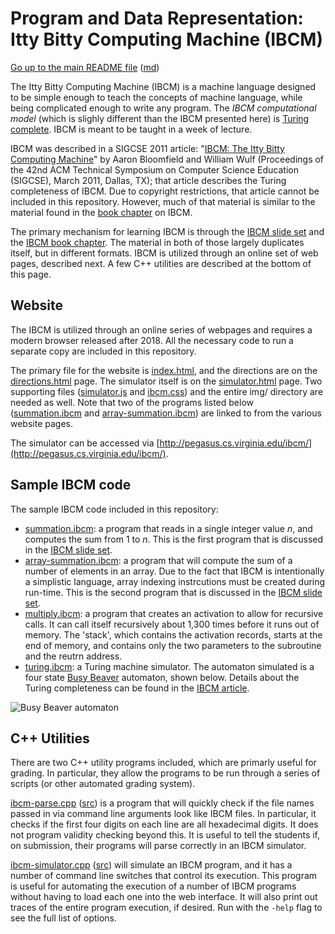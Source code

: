 Program and Data Representation: Itty Bitty Computing Machine (IBCM)
====================================================================

[Go up to the main README file](../readme.html) ([md](../readme.md))

The Itty Bitty Computing Machine (IBCM) is a machine language designed to be simple enough to teach the concepts of machine language, while being complicated enough to write any program.  The *IBCM computational model* (which is slighly different than the IBCM presented here) is [Turing complete](http://en.wikipedia.org/wiki/Turing_complete).  IBCM is meant to be taught in a week of lecture.

IBCM was described in a SIGCSE 2011 article: "[IBCM: The Itty Bitty Computing Machine](http://dl.acm.org/citation.cfm?id=1953273)" by Aaron Bloomfield and William Wulf (Proceedings of the 42nd ACM Technical Symposium on Computer Science Education (SIGCSE), March 2011, Dallas, TX); that article describes the Turing completeness of IBCM.  Due to copyright restrictions, that article cannot be included in this repository.  However, much of that material is similar to the material found in the [book chapter](../book/index.html) on IBCM.

The primary mechanism for learning IBCM is through the [IBCM slide set](../slides/07-ibcm.html) and the [IBCM book chapter](../book/ibcm-chapter.pdf).  The material in both of those largely duplicates itself, but in different formats.  IBCM is utilized through an online set of web pages, described next.  A few C++ utilities are described at the bottom of this page.


Website
-------

The IBCM is utilized through an online series of webpages and requires a modern browser released after 2018.  All the necessary code to run a separate copy are included in this repository.

The primary file for the website is [index.html](index.html), and the directions are on the [directions.html](directions.html) page.  The simulator itself is on the [simulator.html](simulator.html) page.  Two supporting files ([simulator.js](simulator.js) and [ibcm.css](ibcm.css)) and the entire img/ directory are needed as well.  Note that two of the programs listed below ([summation.ibcm](summation.ibcm) and [array-summation.ibcm](array-summation.ibcm)) are linked to from the various website pages.

The simulator can be accessed via [http://pegasus.cs.virginia.edu/ibcm/](http://pegasus.cs.virginia.edu/ibcm/).


Sample IBCM code
----------------

The sample IBCM code included in this repository:

- [summation.ibcm](summation.ibcm): a program that reads in a single integer value *n*, and computes the sum from 1 to *n*. This is the first program that is discussed in the [IBCM slide set](../slides/07-ibcm.html).
- [array-summation.ibcm](array-summation.ibcm): a program that will compute the sum of a number of elements in an array.  Due to the fact that IBCM is intentionally a simplistic language, array indexing instrcutions must be created during run-time.  This is the second program that is discussed in the [IBCM slide set](../slides/07-ibcm.html).
- [multiply.ibcm](multiply.ibcm): a program that creates an activation to allow for recursive calls.  It can call itself recursively about 1,300 times before it runs out of memory.  The 'stack', which contains the activation records, starts at the end of memory, and contains only the two parameters to the subroutine and the reutrn address.
- [turing.ibcm](turing.ibcm): a Turing machine simulator.  The automaton simulated is a four state [Busy Beaver](http://en.wikipedia.org/wiki/Busy_beaver) automaton, shown below.  Details about the Turing completeness can be found in the [IBCM article](http://dl.acm.org/citation.cfm?id=1953273).

![Busy Beaver automaton](busy-beaver.png)


C++ Utilities
-------------

There are two C++ utility programs included, which are primarly useful for grading.  In particular, they allow the programs to be run through a series of scripts (or other automated grading system).

[ibcm-parse.cpp](ibcm-parse.cpp.html) ([src](ibcm-parse.cpp)) is a program that will quickly check if the file names passed in via command line arguments look like IBCM files.  In particular, it checks if the first four digits on each line are all hexadecimal digits.  It does not program validity checking beyond this.  It is useful to tell the students if, on submission, their programs will parse correctly in an IBCM simulator.

[ibcm-simulator.cpp](ibcm-simulator.cpp.html) ([src](ibcm-simulator.cpp)) will simulate an IBCM program, and it has a number of command line switches that control its execution.  This program is useful for automating the execution of a number of IBCM programs without having to load each one into the web interface.  It will also print out traces of the entire program execution, if desired.  Run with the `-help` flag to see the full list of options.
